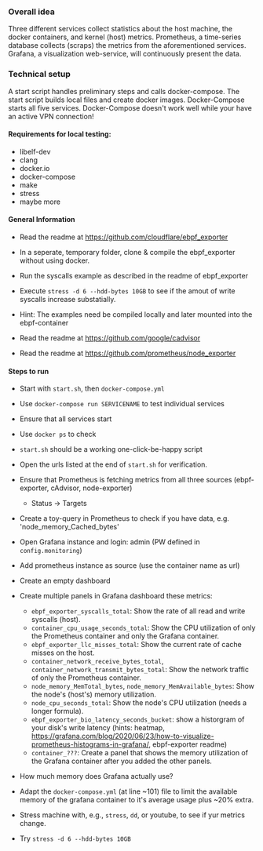 
### Overall idea

Three different services collect statistics about the host machine, the docker containers, and kernel (host) metrics.
Prometheus, a time-series database collects (scraps) the metrics from the aforementioned services.
Grafana, a visualization web-service, will continuously present the data.

### Technical setup

A start script handles preliminary steps and calls docker-compose.
The start script builds local files and create docker images.
Docker-Compose starts all five services.
Docker-Compose doesn't work well while your have an active VPN connection!

#### Requirements for local testing:

- libelf-dev
- clang
- docker.io
- docker-compose
- make
- stress
- maybe more

#### General Information

- Read the readme at https://github.com/cloudflare/ebpf_exporter
- In a seperate, temporary folder, clone & compile the ebpf_exporter without using docker.
- Run the syscalls example as described in the readme of ebpf_exporter
- Execute `stress -d 6 --hdd-bytes 10GB` to see if the amout of write syscalls increase substatially.
- Hint: The examples need be compiled locally and later mounted into the ebpf-container

- Read the readme at https://github.com/google/cadvisor
- Read the readme at https://github.com/prometheus/node_exporter

#### Steps to run

- Start with `start.sh`, then `docker-compose.yml`
- Use `docker-compose run SERVICENAME` to test individual services

- Ensure that all services start
- Use `docker ps` to check
- `start.sh` should be a working one-click-be-happy script
- Open the urls listed at the end of `start.sh` for verification.

- Ensure that Prometheus is fetching metrics from all three sources (ebpf-exporter, cAdvisor, node-exporter)
  - Status -> Targets

- Create a toy-query in Prometheus to check if you have data, e.g. 'node_memory_Cached_bytes'
- Open  Grafana instance and login: admin (PW defined in `config.monitoring`)
- Add  prometheus instance as source (use the container name as url)
- Create an empty dashboard
- Create multiple panels in Grafana dashboard  these metrics:
  - `ebpf_exporter_syscalls_total`: Show the rate of all read and write syscalls (host).
  - `container_cpu_usage_seconds_total`: Show the CPU utilization of only the Prometheus container and only the Grafana container.
  - `ebpf_exporter_llc_misses_total`: Show the current rate of cache misses on the host.
  - `container_network_receive_bytes_total`, `container_network_transmit_bytes_total`: Show the network traffic of only the Prometheus container.
  - `node_memory_MemTotal_bytes`, `node_memory_MemAvailable_bytes`: Show the node's (host's) memory utilization.
  - `node_cpu_seconds_total`: Show the node's CPU utilization (needs a longer formula).
  - `ebpf_exporter_bio_latency_seconds_bucket`: show a historgram of your disk's write latency (hints: heatmap, https://grafana.com/blog/2020/06/23/how-to-visualize-prometheus-histograms-in-grafana/, ebpf-exporter readme)
  - `container_???`: Create a panel that shows the memory utilization of the Grafana container after you added the other panels.

- How much memory does Grafana actually use?
- Adapt the `docker-compose.yml` (at line ~101) file to limit the available memory of the grafana container to it's average usage plus ~20% extra.

- Stress  machine with, e.g., `stress`, `dd`, or youtube, to see if yur metrics change.
- Try `stress -d 6 --hdd-bytes 10GB`



